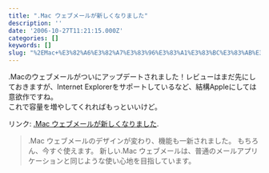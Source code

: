 ```yaml
---
title: ".Mac ウェブメールが新しくなりました"
description: ''
date: '2006-10-27T11:21:15.000Z'
categories: []
keywords: []
slug: "%2EMac+%E3%82%A6%E3%82%A7%E3%83%96%E3%83%A1%E3%83%BC%E3%83%AB%E3%81%8C%E6%96%B0%E3%81%97%E3%81%8F%E3%81%AA%E3%82%8A%E3%81%BE%E3%81%97%E3%81%9F"
---
```

.Macのウェブメールがついにアップデートされました！レビューはまだ先にしておきますが、Internet Explorerをサポートしているなど、結構Appleにしては意欲作ですね。  
これで容量を増やしてくれればもっといいけど。

リンク: [.Mac ウェブメールが新しくなりました](http://www.mac.com/web/ja/Tips/165F4208-9446-43D4-BFA9-DEA0E4876505.html ".Mac ウェブメールが新しくなりました").

> .Mac ウェブメールのデザインが変わり、機能も一新されました。 もちろん、今すぐ使えます。 新しい.Mac ウェブメールは、普通のメールアプリケーションと同じような使い心地を目指しています。